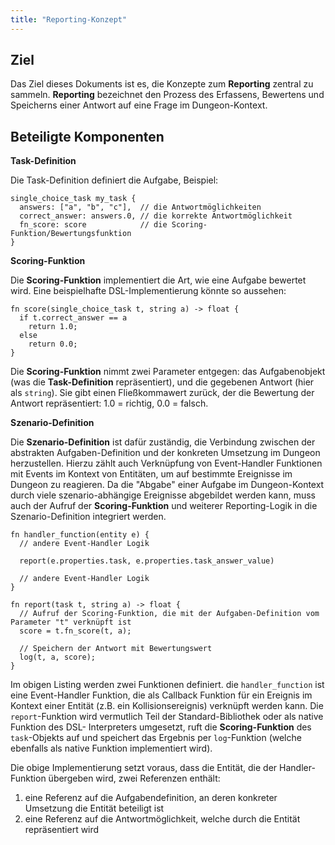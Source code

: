 ```yaml
---
title: "Reporting-Konzept"
---
```


## Ziel

Das Ziel dieses Dokuments ist es, die Konzepte zum **Reporting** zentral zu sammeln.
**Reporting** bezeichnet den Prozess des Erfassens, Bewertens und Speicherns einer Antwort auf
eine Frage im Dungeon-Kontext.

## Beteiligte Komponenten

**Task-Definition**

Die Task-Definition definiert die Aufgabe, Beispiel:

```
single_choice_task my_task {
  answers: ["a", "b", "c"],  // die Antwortmöglichkeiten
  correct_answer: answers.0, // die korrekte Antwortmöglichkeit
  fn_score: score            // die Scoring-Funktion/Bewertungsfunktion
}
```

**Scoring-Funktion**

Die **Scoring-Funktion** implementiert die Art, wie eine Aufgabe bewertet wird.
Eine beispielhafte DSL-Implementierung könnte so aussehen:

```
fn score(single_choice_task t, string a) -> float {
  if t.correct_answer == a
    return 1.0;
  else
    return 0.0;
}
```

Die **Scoring-Funktion** nimmt zwei Parameter entgegen: das Aufgabenobjekt (was die **Task-Definition**
repräsentiert), und die gegebenen Antwort (hier als `string`).
Sie gibt einen Fließkommawert zurück, der die Bewertung der Antwort repräsentiert: 1.0 = richtig, 0.0 = falsch.

**Szenario-Definition**

Die **Szenario-Definition** ist dafür zuständig, die Verbindung zwischen der abstrakten Aufgaben-Definition und
der konkreten Umsetzung im Dungeon herzustellen. Hierzu zählt auch Verknüpfung von Event-Handler Funktionen
mit Events im Kontext von Entitäten, um auf bestimmte Ereignisse im Dungeon zu reagieren.
Da die "Abgabe" einer Aufgabe im Dungeon-Kontext durch viele szenario-abhängige Ereignisse abgebildet werden kann,
muss auch der Aufruf der **Scoring-Funktion** und weiterer Reporting-Logik in die Szenario-Definition
integriert werden.

```
fn handler_function(entity e) {
  // andere Event-Handler Logik

  report(e.properties.task, e.properties.task_answer_value)

  // andere Event-Handler Logik
}

fn report(task t, string a) -> float {
  // Aufruf der Scoring-Funktion, die mit der Aufgaben-Definition vom Parameter "t" verknüpft ist
  score = t.fn_score(t, a);

  // Speichern der Antwort mit Bewertungswert
  log(t, a, score);
}
```

Im obigen Listing werden zwei Funktionen definiert. die `handler_function` ist eine Event-Handler Funktion,
die als Callback Funktion für ein Ereignis im Kontext einer Entität (z.B. ein Kollisionsereignis) verknüpft
werden kann.
Die `report`-Funktion wird vermutlich Teil der Standard-Bibliothek oder als native Funktion des DSL-
Interpreters umgesetzt, ruft die **Scoring-Funktion** des `task`-Objekts auf und speichert
das Ergebnis per `log`-Funktion (welche ebenfalls als native Funktion implementiert wird).

Die obige Implementierung setzt voraus, dass die Entität, die der Handler-Funktion übergeben wird,
zwei Referenzen enthält:

1. eine Referenz auf die Aufgabendefinition, an deren konkreter Umsetzung die Entität beteiligt ist
2. eine Referenz auf die Antwortmöglichkeit, welche durch die Entität repräsentiert wird
